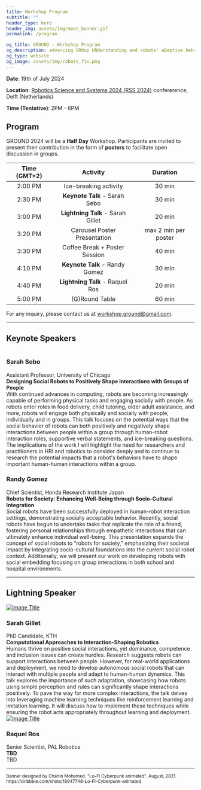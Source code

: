 ```yaml
---
title: Workshop Program
subtitle: ""
header_type: hero
header_img: assets/img/moon_banner.gif
permalink: /program

og_title: GROUND - Workshop Program
og_description: advancing GROup UNderstanding and robots' aDaptive behavior
og_type: website
og_image: assets/img/robots_fix.png
---
```


**Date**: 19th of July 2024

**Location**:  [Robotics Science and Systems 2024 (RSS 2024)](https://roboticsconference.org/) confererence, Delft (Netherlands)

**Time (Tentative)**: 2PM - 6PM

## Program

GROUND 2024 will be a **Half Day** Workshop. Participants are invited to present their contribution in the form of **posters** to facilitate open discussion in groups.

| Time (GMT+2)  | Activity                                  | Duration             |
|:-------------:|:-----------------------------------------:|:--------------------:|
|2:00 PM        | Ice-breaking activity                     | 30 min               |
|2:30 PM        | **Keynote Talk** - Sarah Sebo             | 30 min               |
|3:00 PM        | **Lightning Talk** - Sarah Gillet         | 20 min               |
|3:20 PM        | Carousel Poster Presentation              | max 2 min per poster |
|3:30 PM        | Coffee Break + Poster Session             | 40 min               |
|4:10 PM        | **Keynote Talk** - Randy Gomez            | 30 min               |
|4:40 PM        | **Lightning Talk** - Raquel Ros           | 20 min               |
|5:00 PM        | (G)Round Table                            | 60 min               |


For any inquiry, please contact us at [workshop.ground@gmail.com](mailto:workshop.ground@gmail.com).

---

## Keynote Speakers

<section class="light">
    <div class="container py-2">
        <article class="postcard light blue">
            <a class="postcard__img_link" href="#">
                <img class="postcard__img" src="assets/img/sebo.jpeg" alt="" />
            </a>
            <div class="postcard__text t-dark">
                <h1 class="postcard__title blue">Sarah Sebo</h1>
                <div class="postcard__subtitle small">
				Assistant Professor, University of Chicago
				</div>
                <div class="postcard__bar"></div>
                <div class="postcard__preview-txt"><b>Designing Social Robots to Positively Shape Interactions with Groups of People</b><br>
			        With continued advances in computing, robots are becoming increasingly capable of performing physical tasks and engaging socially with people. As robots enter roles in food delivery, child tutoring, older adult assistance, and more, robots will engage both physically and socially with people, individually and in groups. This talk focuses on the potential ways that the social behavior of robots can both positively and negatively shape interactions between people within a group through human-robot interaction roles, supportive verbal statements, and ice-breaking questions. The implications of the work I will highlight the need for researchers and practitioners in HRI and robotics to consider deeply and to continue to research the potential impacts that a robot's behaviors have to shape important human-human interactions within a group. 
		        </div>
            </div>
        </article>
        <article class="postcard light blue">
			<a class="postcard__img_link" href="#">
				<img class="postcard__img" src="assets/img/randy.jpg" alt="" />	
			</a>
			<div class="postcard__text t-dark">
				<h1 class="postcard__title blue">Randy Gomez</h1>
				<div class="postcard__subtitle small">
				    Chief Scientist, Honda Research Institute Japan
				</div>
				<div class="postcard__bar"></div>
				<div class="postcard__preview-txt"><b>Robots for Society: Enhancing Well-Being through Socio-Cultural Integration</b><br>
                Social robots have been successfully deployed in human-robot interaction settings, demonstrating socially acceptable behavior. Recently, social robots have begun to undertake tasks that replicate the role of a friend, fostering personal relationships through empathetic interactions that can ultimately enhance individual well-being. This presentation expands the concept of social robots to "robots for society," emphasizing their societal impact by integrating socio-cultural foundations into the current social robot context. Additionally, we will present our work on developing robots with social embedding focusing on group interactions in both school and hospital environments.
                </div>
			</div>
		</article>
    </div>
</section>

 ---

## Lightning Speaker

<section class="light">
    <div class="container py-2">
        <article class="postcard light blue">
            <a class="postcard__img_link" href="#">
                <img class="postcard__img" src="assets/img/sarahG.png" alt="Image Title" />
            </a>
            <div class="postcard__text t-dark">
                <h1 class="postcard__title blue">Sarah Gillet</h1>
                <div class="postcard__subtitle small">
				PhD Candidate, KTH
				</div>
                <div class="postcard__bar"></div>
                <div class="postcard__preview-txt"><b>Computational Approaches to Interaction-Shaping Robotics</b><br>
			        Humans thrive on positive social interactions, yet dominance, competence and inclusion issues can create hurdles.  Research suggests robots can support interactions between people.  However, for real-world applications and deployment, we need to develop autonomous social robots that can interact with multiple people and adapt to human-human dynamics.  This talk explores the importance of such adaptation, showcasing how robots using simple perception and rules can significantly shape interactions positively. To pave the way for more complex interactions, the talk delves into leveraging machine learning techniques like reinforcement learning and imitation learning. It will discuss how to implement these techniques while ensuring the robot acts appropriately throughout learning and deployment.
                </div>
            </div>
        </article>
        <article class="postcard light blue">
            <a class="postcard__img_link" href="#">
                <img class="postcard__img" src="assets/img/ROS.png" alt="Image Title" />
            </a>
            <div class="postcard__text t-dark">
                <h1 class="postcard__title blue">Raquel Ros</h1>
                <div class="postcard__subtitle small">
				Senior Scientist, PAL Robotics
				</div>
                <div class="postcard__bar"></div>
                <div class="postcard__preview-txt"><b>TBD</b><br>
			        TBD
                </div>
            </div>
        </article>
    </div>
</section>

---

<p class="card-text"><small class="text-muted">Banner designed by Chahin Mohamed. "Lo-Fi Cyberpunk animated". August, 2021. <a>https://dribbble.com/shots/18947748-Lo-Fi-Cyberpunk-animated</a></small></p>
